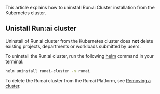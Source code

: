 This article explains how to uninstall Run:ai Cluster installation from the Kubernetes cluster.

## Unistall Run:ai cluster 

Uninstall of Run:ai cluster from the Kubernetes cluster does __not__ delete existing projects, departments or workloads submitted by users.

To uninstall the Run:ai cluster, run the following [helm](https://helm.sh/) command in your terminal:

``` bash
helm uninstall runai-cluster -n runai
```

To delete the Run:ai cluster from the Run:ai Platform, see [Removing a cluster](../config/clusters.md#removing-a-cluster).






